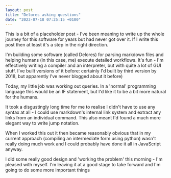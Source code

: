 ```yaml
---
layout: post
title: "Delores asking questions"
date: "2023-07-18 07:25:15 +0100"
---
```


This is a bit of a placeholder post - I've been meaning to write up the whole journey for this software for years but had never got over it.  If I write this post then at least it's a step in the right direction.   

I'm building some software (called Delores) for parsing markdown files and helping humans (in this case, me) execute detailed workflows.  It's fun - I'm effectively writing a compiler and an interpreter, but with quite a lot of GUI stuff.  I've built versions of it before: certainly I'd built by third version by 2018, but apparently I've never blogged about it before)

Today, my little job was working out queries. In a 'normal' programming language this would be an IF statement, but I'd like it to be a bit more natural for the humans. 

It took a disgustingly long time for me to realise I didn't have to use any syntax at all - I could use markdown's internal link system and extract any links from an individual command.  This also meant I'd found a much more elegant way to write jump notation. 

When I worked this out it then became reasonably obvious that in my current approach (compiling an intermediate form using python) wasn't really doing much work and I could probably have done it all in JavaScript anyway. 

I did some really good design and 'working the problem' this morning - I'm pleased with myself. I'm leaving it at a good stage to take forward and I'm going to do some more important things 

